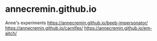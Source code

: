 # annecremin.github.io

Anne's experiments
<a href="https://annecremin.github.io/beeb-impersonator/">https://annecremin.github.io/beeb-impersonator/</a>
https://annecremin.github.io/carnifex/
https://annecremin.github.io/em-aitch/
